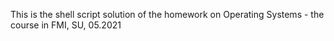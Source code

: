 This is the shell script solution of the homework on Operating Systems - the course in FMI, SU, 05.2021
